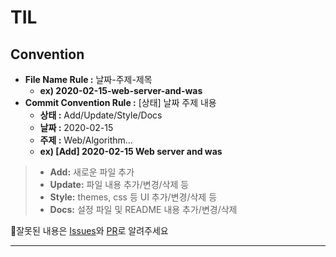 # TIL
<!-- <div align=center> -->
<!-- HitCount: http://hits.dwyl.io/ -->
<!-- [![author](https://img.shields.io/badge/author-doorisopen-007ec6.svg?style=flat-square)](https://github.com/doorisopen/developers-library) -->
<!-- [![Hits](https://hits.seeyoufarm.com/api/count/incr/badge.svg?url=https%3A%2F%2Fgithub.com%2Fdoorisopen%2Fdevelopers-library)](https://hits.seeyoufarm.com) -->
<!-- [![HitCount](http://hits.dwyl.com/doorisopen/https://githubcom/doorisopen/developers-library.svg)](http://hits.dwyl.com/doorisopen/https://githubcom/doorisopen/developers-library) -->
<!-- </div> -->

## Convention
* __File Name Rule :__ 날짜-주제-제목
  + __ex) 2020-02-15-web-server-and-was__
* __Commit Convention Rule :__ [상태] 날짜 주제 내용
  + __상태 :__ Add/Update/Style/Docs
  + __날짜 :__ 2020-02-15
  + __주제 :__ Web/Algorithm...
  + __ex) [Add] 2020-02-15 Web server and was__

> * __Add:__ 새로운 파일 추가 <br/>
> * __Update:__ 파일 내용 추가/변경/삭제 등 <br/>
> * __Style:__ themes, css 등 UI 추가/변경/삭제 등 <br/>
> * __Docs:__ 설정 파일 및 README 내용 추가/변경/삭제


📢잘못된 내용은 [Issues](https://github.com/doorisopen/developers-library/issues)와 [PR](https://github.com/doorisopen/developers-library/pulls)로 알려주세요

<hr />

<!-- 
## local test
bundle exec jekyll serve

## Template
#### toggle
* 연습 문제1 - 문제 이름
<details><summary>연습 문제1-코드</summary>
{% highlight javascript %}
{% endhighlight %}
</details>

#### img
![img description]({{ site.baseurl }}/images/Category/imgFileName.JPG)

<a href="{{ site.baseurl }}{{ site.주제_img }}/파일명.JPG" data-lightbox="falcon9-large" data-title="Check out the image">
  <img src="{{ site.baseurl }}{{ site.주제_img }}/파일명.JPG" title="Check out the image">
</a>

## References
* https://blog.chosunghyun.com/
* https://themes.gohugo.io/
* https://techstock.biz/
  + github.com/hasune/hasune.github.io
-->